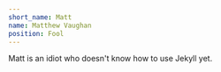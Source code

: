 ```yaml
---
short_name: Matt
name: Matthew Vaughan
position: Fool
---
```

Matt is an idiot who doesn't know how to use Jekyll yet.